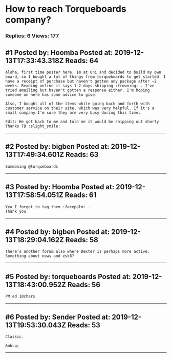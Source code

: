 # How to reach Torqueboards company?

### Replies: 6 Views: 177

## \#1 Posted by: Hoomba Posted at: 2019-12-13T17:33:43.318Z Reads: 64

```
Aloha, first time poster here. Im at Uni and decided to build my own board, so I bought a lot of things from torqueboards to get started. I have a receipt of purchase but haven't gotten any package after ~2 weeks. Reading online it says 1-2 days shipping :frowning: . I've tried emailing but haven't gotten a response either. I'm hoping someone on here has some advice to give.

Also, I bought all of the items while going back and forth with customer service on their site, which was very helpful. If it's a small company I'm sure they are very busy during this time.

Edit: He got back to me and told me it would be shipping out shorty. Thanks TB :slight_smile:
```

---
## \#2 Posted by: bigben Posted at: 2019-12-13T17:49:34.601Z Reads: 63

```
Summoning @torqueboards
```

---
## \#3 Posted by: Hoomba Posted at: 2019-12-13T17:58:54.051Z Reads: 61

```
Yea I forgot to tag them :facepalm: .
Thank you
```

---
## \#4 Posted by: bigben Posted at: 2019-12-13T18:29:04.162Z Reads: 58

```
There’s another forum also where Dexter is perhaps more active. Something about news and esk8?
```

---
## \#5 Posted by: torqueboards Posted at: 2019-12-13T18:43:00.952Z Reads: 56

```
PM'ed 10chars
```

---
## \#6 Posted by: Sender Posted at: 2019-12-13T19:53:30.043Z Reads: 53

```
Classic.

&nbsp;
```

---
